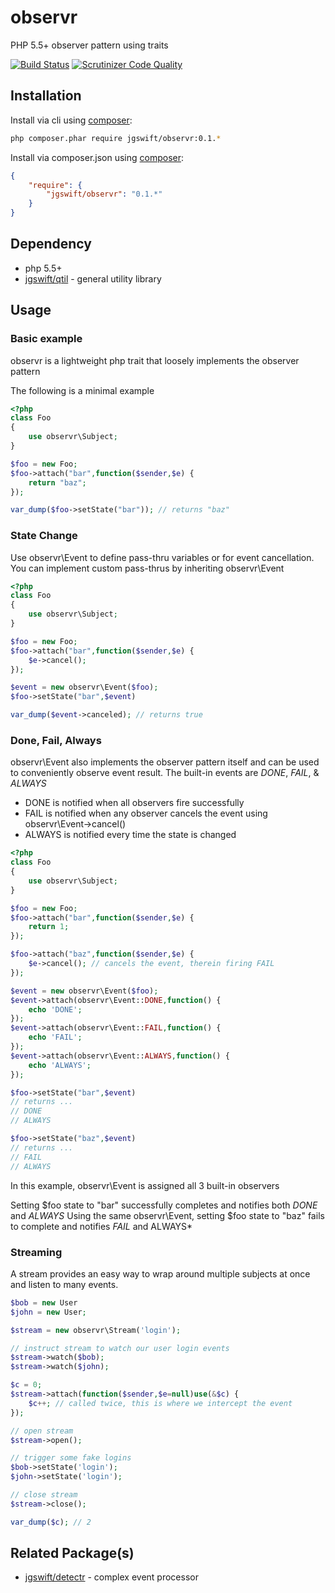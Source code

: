 observr
====
PHP 5.5+ observer pattern using traits

[![Build Status](https://travis-ci.org/jgswift/observr.png?branch=master)](https://travis-ci.org/jgswift/observr)
[![Scrutinizer Code Quality](https://scrutinizer-ci.com/g/jgswift/observr/badges/quality-score.png?s=87a44242339b2b007df16d5847b06c0246500931)](https://scrutinizer-ci.com/g/jgswift/observr/)

## Installation

Install via cli using [composer](https://getcomposer.org/):
```sh
php composer.phar require jgswift/observr:0.1.*
```

Install via composer.json using [composer](https://getcomposer.org/):
```json
{
    "require": {
        "jgswift/observr": "0.1.*"
    }
}
```

## Dependency

* php 5.5+
* [jgswift/qtil](http://github.com/jgswift/qtil) - general utility library

## Usage

### Basic example

observr is a lightweight php trait that loosely implements the observer pattern

The following is a minimal example
```php
<?php
class Foo
{
    use observr\Subject;
}

$foo = new Foo;
$foo->attach("bar",function($sender,$e) {
    return "baz";
});

var_dump($foo->setState("bar")); // returns "baz"
```

### State Change

Use observr\Event to define pass-thru variables or for event cancellation.  You can implement custom pass-thrus by inheriting observr\Event

```php
<?php
class Foo
{
    use observr\Subject;
}

$foo = new Foo;
$foo->attach("bar",function($sender,$e) {
    $e->cancel();
});

$event = new observr\Event($foo);
$foo->setState("bar",$event)

var_dump($event->canceled); // returns true
```

### Done, Fail, Always

observr\Event also implements the observer pattern itself and can be used to conveniently observe event result.  The built-in events are *DONE*, *FAIL*, & *ALWAYS*

* DONE is notified when all observers fire successfully
* FAIL is notified when any observer cancels the event using observr\Event->cancel()
* ALWAYS is notified every time the state is changed

```php
<?php
class Foo
{
    use observr\Subject;
}

$foo = new Foo;
$foo->attach("bar",function($sender,$e) {
    return 1;
});

$foo->attach("baz",function($sender,$e) {
    $e->cancel(); // cancels the event, therein firing FAIL
});

$event = new observr\Event($foo);
$event->attach(observr\Event::DONE,function() {
    echo 'DONE';
});
$event->attach(observr\Event::FAIL,function() {
    echo 'FAIL';
});
$event->attach(observr\Event::ALWAYS,function() {
    echo 'ALWAYS';
});

$foo->setState("bar",$event)
// returns ...
// DONE
// ALWAYS

$foo->setState("baz",$event)
// returns ...
// FAIL
// ALWAYS
```

In this example, observr\Event is assigned all 3 built-in observers

Setting $foo state to "bar" successfully completes and notifies both *DONE* and *ALWAYS*
Using the same observr\Event, setting $foo state to "baz" fails to complete and notifies *FAIL* and ALWAYS*

### Streaming

A stream provides an easy way to wrap around multiple subjects at once and listen to many events.

```php
$bob = new User
$john = new User;

$stream = new observr\Stream('login');

// instruct stream to watch our user login events
$stream->watch($bob);
$stream->watch($john);

$c = 0;
$stream->attach(function($sender,$e=null)use(&$c) {
    $c++; // called twice, this is where we intercept the event
});

// open stream
$stream->open();

// trigger some fake logins
$bob->setState('login');
$john->setState('login');

// close stream
$stream->close();

var_dump($c); // 2
```

## Related Package(s)

* [jgswift/detectr](http://github.com/jgswift/detectr) - complex event processor

